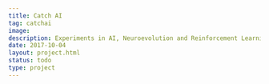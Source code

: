 ```yaml
---
title: Catch AI
tag: catchai
image: 
description: Experiments in AI, Neuroevolution and Reinforcement Learning to learn to catch and evade a 2D environment.
date: 2017-10-04
layout: project.html
status: todo
type: project
---
```

